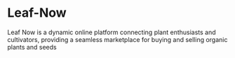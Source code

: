 # Leaf-Now
Leaf Now is a dynamic online platform connecting plant enthusiasts and cultivators,  providing a seamless marketplace for buying and selling organic plants and seeds
